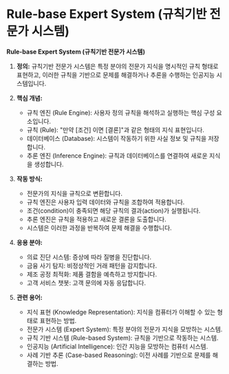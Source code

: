 # Rule‑base Expert System (규칙기반 전문가 시스템)

**Rule-base Expert System (규칙기반 전문가 시스템)**

1. **정의:** 규칙기반 전문가 시스템은 특정 분야의 전문가 지식을 명시적인 규칙 형태로 표현하고, 이러한 규칙을 기반으로 문제를 해결하거나 추론을 수행하는 인공지능 시스템입니다.

2. **핵심 개념:**
   * 규칙 엔진 (Rule Engine): 사용자 정의 규칙을 해석하고 실행하는 핵심 구성 요소입니다.
   * 규칙 (Rule): "만약 [조건] 이면 [결론]"과 같은 형태의 지식 표현입니다.
   * 데이터베이스 (Database): 시스템이 작동하기 위한 사실 정보 및 규칙을 저장합니다.
   * 추론 엔진 (Inference Engine): 규칙과 데이터베이스를 연결하여 새로운 지식을 생성합니다.

3. **작동 방식:**
   * 전문가의 지식을 규칙으로 변환합니다.
   * 규칙 엔진은 사용자 입력 데이터와 규칙을 조합하여 적용합니다.
   * 조건(condition)이 충족되면 해당 규칙의 결과(action)가 실행됩니다.
   * 추론 엔진은 규칙을 적용하고 새로운 결론을 도출합니다.
   * 시스템은 이러한 과정을 반복하여 문제 해결을 수행합니다.

4. **응용 분야:**
   * 의료 진단 시스템: 증상에 따라 질병을 진단합니다.
   * 금융 사기 탐지: 비정상적인 거래 패턴을 감지합니다.
   * 제조 공정 최적화: 제품 결함을 예측하고 방지합니다.
   * 고객 서비스 챗봇: 고객 문의에 자동 응답합니다.

5. **관련 용어:**
   * 지식 표현 (Knowledge Representation): 지식을 컴퓨터가 이해할 수 있는 형태로 표현하는 방법.
   * 전문가 시스템 (Expert System): 특정 분야의 전문가 지식을 모방하는 시스템.
   * 규칙 기반 시스템 (Rule-based System): 규칙을 기반으로 작동하는 시스템.
   * 인공지능 (Artificial Intelligence): 인간 지능을 모방하는 컴퓨터 시스템.
   * 사례 기반 추론 (Case-based Reasoning): 이전 사례를 기반으로 문제를 해결하는 방법.